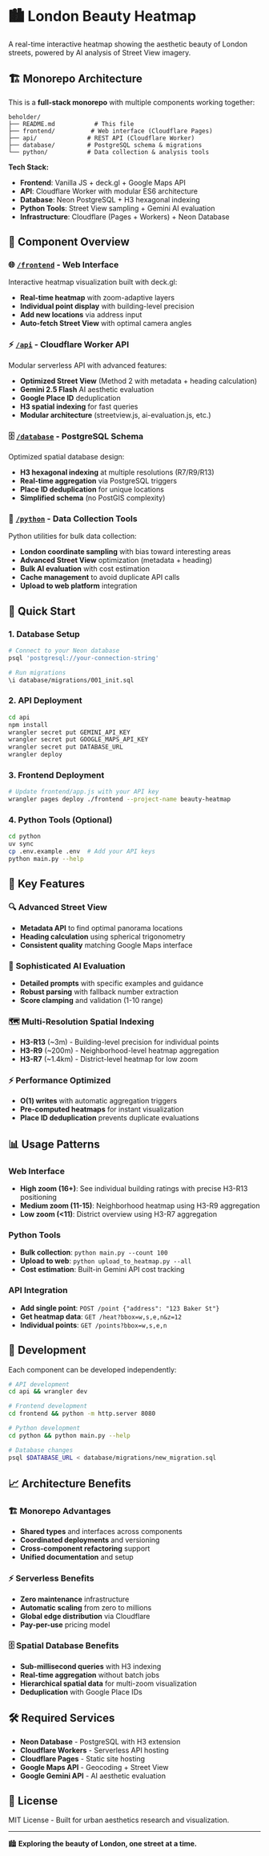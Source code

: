 # 🏙️ London Beauty Heatmap

A real-time interactive heatmap showing the aesthetic beauty of London streets, powered by AI analysis of Street View imagery.

## 🏗️ Monorepo Architecture

This is a **full-stack monorepo** with multiple components working together:

```
beholder/
├── README.md           # This file
├── frontend/          # Web interface (Cloudflare Pages)
├── api/              # REST API (Cloudflare Worker)  
├── database/         # PostgreSQL schema & migrations
└── python/           # Data collection & analysis tools
```

**Tech Stack:**
- **Frontend**: Vanilla JS + deck.gl + Google Maps API
- **API**: Cloudflare Worker with modular ES6 architecture
- **Database**: Neon PostgreSQL + H3 hexagonal indexing
- **Python Tools**: Street View sampling + Gemini AI evaluation
- **Infrastructure**: Cloudflare (Pages + Workers) + Neon Database

## 📁 Component Overview

### 🌐 [`/frontend`](./frontend) - Web Interface
Interactive heatmap visualization built with deck.gl:
- **Real-time heatmap** with zoom-adaptive layers
- **Individual point display** with building-level precision
- **Add new locations** via address input
- **Auto-fetch Street View** with optimal camera angles

### ⚡ [`/api`](./api) - Cloudflare Worker API
Modular serverless API with advanced features:
- **Optimized Street View** (Method 2 with metadata + heading calculation)
- **Gemini 2.5 Flash** AI aesthetic evaluation  
- **Google Place ID** deduplication
- **H3 spatial indexing** for fast queries
- **Modular architecture** (streetview.js, ai-evaluation.js, etc.)

### 🗄️ [`/database`](./database) - PostgreSQL Schema
Optimized spatial database design:
- **H3 hexagonal indexing** at multiple resolutions (R7/R9/R13)
- **Real-time aggregation** via PostgreSQL triggers
- **Place ID deduplication** for unique locations
- **Simplified schema** (no PostGIS complexity)

### 🐍 [`/python`](./python) - Data Collection Tools
Python utilities for bulk data collection:
- **London coordinate sampling** with bias toward interesting areas
- **Advanced Street View** optimization (metadata + heading)
- **Bulk AI evaluation** with cost estimation
- **Cache management** to avoid duplicate API calls
- **Upload to web platform** integration

## 🚀 Quick Start

### 1. Database Setup
```bash
# Connect to your Neon database
psql 'postgresql://your-connection-string'

# Run migrations
\i database/migrations/001_init.sql
```

### 2. API Deployment
```bash
cd api
npm install
wrangler secret put GEMINI_API_KEY
wrangler secret put GOOGLE_MAPS_API_KEY  
wrangler secret put DATABASE_URL
wrangler deploy
```

### 3. Frontend Deployment
```bash
# Update frontend/app.js with your API key
wrangler pages deploy ./frontend --project-name beauty-heatmap
```

### 4. Python Tools (Optional)
```bash
cd python
uv sync
cp .env.example .env  # Add your API keys
python main.py --help
```

## 🎯 Key Features

### 🔍 **Advanced Street View**
- **Metadata API** to find optimal panorama locations
- **Heading calculation** using spherical trigonometry  
- **Consistent quality** matching Google Maps interface

### 🤖 **Sophisticated AI Evaluation**
- **Detailed prompts** with specific examples and guidance
- **Robust parsing** with fallback number extraction
- **Score clamping** and validation (1-10 range)

### 🗺️ **Multi-Resolution Spatial Indexing**
- **H3-R13** (~3m) - Building-level precision for individual points
- **H3-R9** (~200m) - Neighborhood-level heatmap aggregation  
- **H3-R7** (~1.4km) - District-level heatmap for low zoom

### ⚡ **Performance Optimized**
- **O(1) writes** with automatic aggregation triggers
- **Pre-computed heatmaps** for instant visualization
- **Place ID deduplication** prevents duplicate evaluations

## 📊 Usage Patterns

### Web Interface
- **High zoom (16+)**: See individual building ratings with precise H3-R13 positioning
- **Medium zoom (11-15)**: Neighborhood heatmap using H3-R9 aggregation
- **Low zoom (<11)**: District overview using H3-R7 aggregation

### Python Tools
- **Bulk collection**: `python main.py --count 100`
- **Upload to web**: `python upload_to_heatmap.py --all`
- **Cost estimation**: Built-in Gemini API cost tracking

### API Integration
- **Add single point**: `POST /point {"address": "123 Baker St"}`
- **Get heatmap data**: `GET /heat?bbox=w,s,e,n&z=12`
- **Individual points**: `GET /points?bbox=w,s,e,n`

## 🔧 Development

Each component can be developed independently:

```bash
# API development
cd api && wrangler dev

# Frontend development  
cd frontend && python -m http.server 8080

# Python development
cd python && python main.py --help

# Database changes
psql $DATABASE_URL < database/migrations/new_migration.sql
```

## 📈 Architecture Benefits

### 🏗️ **Monorepo Advantages**
- **Shared types** and interfaces across components
- **Coordinated deployments** and versioning
- **Cross-component refactoring** support
- **Unified documentation** and setup

### ⚡ **Serverless Benefits**
- **Zero maintenance** infrastructure
- **Automatic scaling** from zero to millions
- **Global edge distribution** via Cloudflare
- **Pay-per-use** pricing model

### 🗄️ **Spatial Database Benefits**
- **Sub-millisecond queries** with H3 indexing
- **Real-time aggregation** without batch jobs
- **Hierarchical spatial data** for multi-zoom visualization
- **Deduplication** with Google Place IDs

## 🛠️ Required Services

- **Neon Database** - PostgreSQL with H3 extension
- **Cloudflare Workers** - Serverless API hosting
- **Cloudflare Pages** - Static site hosting  
- **Google Maps API** - Geocoding + Street View
- **Google Gemini API** - AI aesthetic evaluation

## 📄 License

MIT License - Built for urban aesthetics research and visualization.

---

🏙️ **Exploring the beauty of London, one street at a time.**